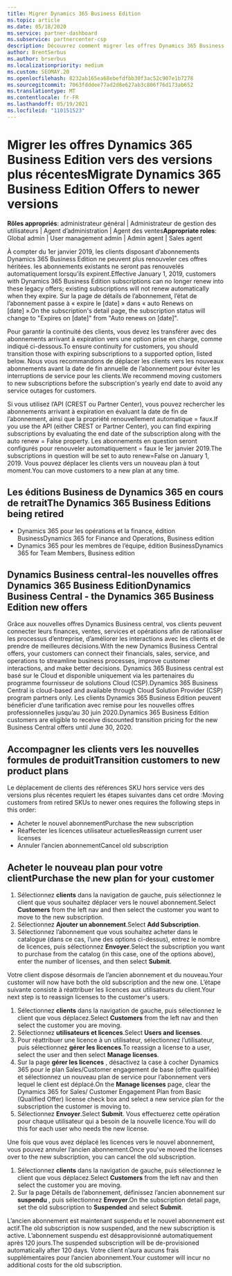 ```yaml
---
title: Migrer Dynamics 365 Business Edition
ms.topic: article
ms.date: 05/18/2020
ms.service: partner-dashboard
ms.subservice: partnercenter-csp
description: Découvrez comment migrer les offres Dynamics 365 Business Edition qualifiées vers des versions plus récentes avant qu’elles n’expirent.
author: BrentSerbus
ms.author: brserbus
ms.localizationpriority: medium
ms.custom: SEOMAY.20
ms.openlocfilehash: 8232ab165ea68ebefdfbb30f3ac52c907e1b7278
ms.sourcegitcommit: 7063fdddee77ad2d8e627ab3c806f76d173ab652
ms.translationtype: MT
ms.contentlocale: fr-FR
ms.lasthandoff: 05/19/2021
ms.locfileid: "110151523"
---
```

# <a name="migrate-dynamics-365-business-edition-offers-to-newer-versions"></a><span data-ttu-id="ececf-103">Migrer les offres Dynamics 365 Business Edition vers des versions plus récentes</span><span class="sxs-lookup"><span data-stu-id="ececf-103">Migrate Dynamics 365 Business Edition Offers to newer versions</span></span>

<span data-ttu-id="ececf-104">**Rôles appropriés**: administrateur général | Administrateur de gestion des utilisateurs | Agent d’administration | Agent des ventes</span><span class="sxs-lookup"><span data-stu-id="ececf-104">**Appropriate roles**: Global admin | User management admin | Admin agent | Sales agent</span></span>

<span data-ttu-id="ececf-105">À compter du 1er janvier 2019, les clients disposant d’abonnements Dynamics 365 Business Edition ne peuvent plus renouveler ces offres héritées. les abonnements existants ne seront pas renouvelés automatiquement lorsqu’ils expirent.</span><span class="sxs-lookup"><span data-stu-id="ececf-105">Effective January 1, 2019, customers with Dynamics 365 Business Edition subscriptions can no longer renew into these legacy offers; existing subscriptions will not renew automatically when they expire.</span></span> <span data-ttu-id="ececf-106">Sur la page de détails de l’abonnement, l’état de l’abonnement passe à « expire le [date] » dans « auto Renews on [date] ».</span><span class="sxs-lookup"><span data-stu-id="ececf-106">On the subscription's detail page, the subscription status will change to "Expires on [date]" from "Auto renews on [date]".</span></span>

<span data-ttu-id="ececf-107">Pour garantir la continuité des clients, vous devez les transférer avec des abonnements arrivant à expiration vers une option prise en charge, comme indiqué ci-dessous.</span><span class="sxs-lookup"><span data-stu-id="ececf-107">To ensure continuity for customers, you should transition those with expiring subscriptions to a supported option, listed below.</span></span> <span data-ttu-id="ececf-108">Nous vous recommandons de déplacer les clients vers les nouveaux abonnements avant la date de fin annuelle de l’abonnement pour éviter les interruptions de service pour les clients.</span><span class="sxs-lookup"><span data-stu-id="ececf-108">We recommend moving customers to new subscriptions before the subscription's yearly end date to avoid any service outages for customers.</span></span>

<span data-ttu-id="ececf-109">Si vous utilisez l’API (CREST ou Partner Center), vous pouvez rechercher les abonnements arrivant à expiration en évaluant la date de fin de l’abonnement, ainsi que la propriété renouvellement automatique = faux.</span><span class="sxs-lookup"><span data-stu-id="ececf-109">If you use the API (either CREST or Partner Center), you can find expiring subscriptions by evaluating the end date of the subscription along with the auto renew = False property.</span></span> <span data-ttu-id="ececf-110">Les abonnements en question seront configurés pour renouveler automatiquement = faux le 1er janvier 2019.</span><span class="sxs-lookup"><span data-stu-id="ececf-110">The subscriptions in question will be set to auto renew=False on January 1, 2019.</span></span> <span data-ttu-id="ececf-111">Vous pouvez déplacer les clients vers un nouveau plan à tout moment.</span><span class="sxs-lookup"><span data-stu-id="ececf-111">You can move customers to a new plan at any time.</span></span> 

## <a name="the-dynamics-365-business-editions-being-retired"></a><span data-ttu-id="ececf-112">Les éditions Business de Dynamics 365 en cours de retrait</span><span class="sxs-lookup"><span data-stu-id="ececf-112">The Dynamics 365 Business Editions being retired</span></span>

- <span data-ttu-id="ececf-113">Dynamics 365 pour les opérations et la finance, édition Business</span><span class="sxs-lookup"><span data-stu-id="ececf-113">Dynamics 365 for Finance and Operations, Business edition</span></span>
- <span data-ttu-id="ececf-114">Dynamics 365 pour les membres de l’équipe, édition Business</span><span class="sxs-lookup"><span data-stu-id="ececf-114">Dynamics 365 for Team Members, Business edition</span></span>

## <a name="dynamics-business-central---the-dynamics-365-business-edition-new-offers"></a><span data-ttu-id="ececf-115">Dynamics Business central-les nouvelles offres Dynamics 365 Business Edition</span><span class="sxs-lookup"><span data-stu-id="ececf-115">Dynamics Business Central - the Dynamics 365 Business Edition new offers</span></span>

<span data-ttu-id="ececf-116">Grâce aux nouvelles offres Dynamics Business central, vos clients peuvent connecter leurs finances, ventes, services et opérations afin de rationaliser les processus d’entreprise, d’améliorer les interactions avec les clients et de prendre de meilleures décisions.</span><span class="sxs-lookup"><span data-stu-id="ececf-116">With the new Dynamics Business Central offers, your customers can connect their financials, sales, service, and operations to streamline business processes, improve customer interactions, and make better decisions.</span></span> <span data-ttu-id="ececf-117">Dynamics 365 Business central est basé sur le Cloud et disponible uniquement via les partenaires du programme fournisseur de solutions Cloud (CSP).</span><span class="sxs-lookup"><span data-stu-id="ececf-117">Dynamics 365 Business Central is cloud-based and available through Cloud Solution Provider (CSP) program partners only.</span></span>
<span data-ttu-id="ececf-118">Les clients Dynamics 365 Business Edition peuvent bénéficier d’une tarification avec remise pour les nouvelles offres professionnelles jusqu’au 30 juin 2020.</span><span class="sxs-lookup"><span data-stu-id="ececf-118">Dynamics 365 Business Edition customers are eligible to receive discounted transition pricing for the new Business Central offers until June 30, 2020.</span></span>

## <a name="transition-customers-to-new-product-plans"></a><span data-ttu-id="ececf-119">Accompagner les clients vers les nouvelles formules de produit</span><span class="sxs-lookup"><span data-stu-id="ececf-119">Transition customers to new product plans</span></span>

 <span data-ttu-id="ececf-120">Le déplacement de clients des références SKU hors service vers des versions plus récentes requiert les étapes suivantes dans cet ordre :</span><span class="sxs-lookup"><span data-stu-id="ececf-120">Moving customers from retired SKUs to newer ones requires the following steps in this order:</span></span>

- <span data-ttu-id="ececf-121">Acheter le nouvel abonnement</span><span class="sxs-lookup"><span data-stu-id="ececf-121">Purchase the new subscription</span></span>
- <span data-ttu-id="ececf-122">Réaffecter les licences utilisateur actuelles</span><span class="sxs-lookup"><span data-stu-id="ececf-122">Reassign current user licenses</span></span>
- <span data-ttu-id="ececf-123">Annuler l’ancien abonnement</span><span class="sxs-lookup"><span data-stu-id="ececf-123">Cancel old subscription</span></span>

## <a name="purchase-the-new-plan-for-your-customer"></a><span data-ttu-id="ececf-124">Acheter le nouveau plan pour votre client</span><span class="sxs-lookup"><span data-stu-id="ececf-124">Purchase the new plan for your customer</span></span>

1. <span data-ttu-id="ececf-125">Sélectionnez **clients** dans la navigation de gauche, puis sélectionnez le client que vous souhaitez déplacer vers le nouvel abonnement.</span><span class="sxs-lookup"><span data-stu-id="ececf-125">Select **Customers** from the left nav and then select the customer you want to move to the new subscription.</span></span>
2. <span data-ttu-id="ececf-126">Sélectionnez **Ajouter un abonnement**.</span><span class="sxs-lookup"><span data-stu-id="ececf-126">Select **Add Subscription**.</span></span>
3. <span data-ttu-id="ececf-127">Sélectionnez l’abonnement que vous souhaitez acheter dans le catalogue (dans ce cas, l’une des options ci-dessus), entrez le nombre de licences, puis sélectionnez **Envoyer**.</span><span class="sxs-lookup"><span data-stu-id="ececf-127">Select the subscription you want to purchase from the catalog (in this case, one of the options above), enter the number of licenses, and then select **Submit**.</span></span> 

<span data-ttu-id="ececf-128">Votre client dispose désormais de l’ancien abonnement et du nouveau.</span><span class="sxs-lookup"><span data-stu-id="ececf-128">Your customer will now have both the old subscription and the new one.</span></span> <span data-ttu-id="ececf-129">L’étape suivante consiste à réattribuer les licences aux utilisateurs du client.</span><span class="sxs-lookup"><span data-stu-id="ececf-129">Your next step is to reassign licenses to the customer's users.</span></span>

1. <span data-ttu-id="ececf-130">Sélectionnez **clients** dans la navigation de gauche, puis sélectionnez le client que vous déplacez.</span><span class="sxs-lookup"><span data-stu-id="ececf-130">Select **Customers** from the left nav and then select the customer you are moving.</span></span>
2. <span data-ttu-id="ececf-131">Sélectionnez **utilisateurs et licences**.</span><span class="sxs-lookup"><span data-stu-id="ececf-131">Select **Users and licenses**.</span></span>
3. <span data-ttu-id="ececf-132">Pour réattribuer une licence à un utilisateur, sélectionnez l’utilisateur, puis sélectionnez **gérer les licences**.</span><span class="sxs-lookup"><span data-stu-id="ececf-132">To reassign a license to a user, select the user and then select **Manage licenses**.</span></span> 
4. <span data-ttu-id="ececf-133">Sur la page **gérer les licences** , désactivez la case à cocher Dynamics 365 pour le plan Sales/Customer engagement de base (offre qualifiée) et sélectionnez un nouveau plan de service pour l’abonnement vers lequel le client est déplacé.</span><span class="sxs-lookup"><span data-stu-id="ececf-133">On the **Manage licenses** page, clear the Dynamics 365 for Sales/ Customer Engagement Plan from Basic (Qualified Offer) license check box and select a new service plan for the subscription the customer is moving to.</span></span> 
5. <span data-ttu-id="ececf-134">Sélectionnez **Envoyer**.</span><span class="sxs-lookup"><span data-stu-id="ececf-134">Select **Submit**.</span></span> <span data-ttu-id="ececf-135">Vous effectuerez cette opération pour chaque utilisateur qui a besoin de la nouvelle licence.</span><span class="sxs-lookup"><span data-stu-id="ececf-135">You will do this for each user who needs the new license.</span></span> 

<span data-ttu-id="ececf-136">Une fois que vous avez déplacé les licences vers le nouvel abonnement, vous pouvez annuler l’ancien abonnement.</span><span class="sxs-lookup"><span data-stu-id="ececf-136">Once you've moved the licenses over to the new subscription, you can cancel the old subscription.</span></span> 

1. <span data-ttu-id="ececf-137">Sélectionnez **clients** dans la navigation de gauche, puis sélectionnez le client que vous déplacez.</span><span class="sxs-lookup"><span data-stu-id="ececf-137">Select **Customers** from the left nav and then select the customer you are moving.</span></span>
2. <span data-ttu-id="ececf-138">Sur la page Détails de l’abonnement, définissez l’ancien abonnement sur **suspendu** , puis sélectionnez **Envoyer**.</span><span class="sxs-lookup"><span data-stu-id="ececf-138">On the subscription detail page, set the old subscription to **Suspended** and select **Submit**.</span></span>

<span data-ttu-id="ececf-139">L’ancien abonnement est maintenant suspendu et le nouvel abonnement est actif.</span><span class="sxs-lookup"><span data-stu-id="ececf-139">The old subscription is now suspended, and the new subscription is active.</span></span> <span data-ttu-id="ececf-140">L’abonnement suspendu est désapprovisionné automatiquement après 120 jours.</span><span class="sxs-lookup"><span data-stu-id="ececf-140">The suspended subscription will be de-provisioned automatically after 120 days.</span></span> <span data-ttu-id="ececf-141">Votre client n’aura aucuns frais supplémentaires pour l’ancien abonnement.</span><span class="sxs-lookup"><span data-stu-id="ececf-141">Your customer will incur no additional costs for the old subscription.</span></span>
